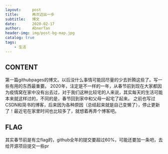 ```yaml
---
layout:     post
title:      再次迈出一步
subtitle:   博文
date:       2020-02-17
author:     AbnerTan
header-img:	img/post-bg-map.jpg
catalog: true
tags:
	- 生活
---
```



## CONTENT

第一篇githubpages的博文。以后没什么事情可能回尽量的少去折腾这些了。写一些有用的东西最重要。
2020年，注定是不一样的一年，从春节前到现在大家都因为疫情窝在家中没有出去过，对于我们这种比较宅的人来说，其实每天的生活可能本来就这样过的，不同的是，春节回到家中和父母一起宅了起来。
之前也写过CSDN和简书的博客，后来因为各种原因（总结起来就是自己变懒了），停止更新了！最近宅在家里时间也比较多了，就想着再弄个博客吧。

## FLAG

其实春节前是有立flag的，github全年的提交要超过60%，可能还要加一条吧，去给开源项目提交一些pr

	

​		

​	

